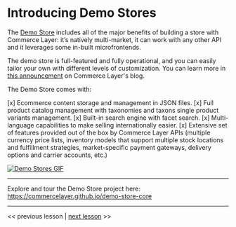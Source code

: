 # Introducing Demo Stores

The [Demo Store](https://github.com/commercelayer/demo-store) includes all of the major benefits of building a store with Commerce Layer: it’s natively multi-market, it can work with any other API and it leverages some in-built microfrontends.

The demo store is full-featured and fully operational, and you can easily tailor your own with different levels of customization. You can learn more in [this announcement](https://commercelayer.io/blog/introducing-the-demo-store) on Commerce Layer's blog.

The Demo Store comes with:

[x] Ecommerce content storage and management in JSON files.
[x] Full product catalog management with taxonomies and taxons
 single product variants management.
[x] Built-in search engine with facet search.
[x] Multi-language capabilities to make selling internationally easier.
[x] Extensive set of features provided out of the box by Commerce Layer APIs (multiple currency price lists, inventory models that support multiple stock locations and fulfillment strategies, market-specific payment gateways, delivery options and carrier accounts, etc.)

[![Demo Stores GIF](../assets/demo-stores.gif)](https://commercelayer.github.io/demo-store-core)

---

 Explore and tour the Demo Store project here: https://commercelayer.github.io/demo-store-core

---

<< previous lesson | [next lesson](./02.md) >>
